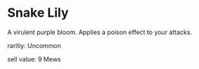 # Snake Lily

A virulent purple bloom. Applies a poison effect to your attacks.

raritiy: Uncommon

sell value: 9 Mews